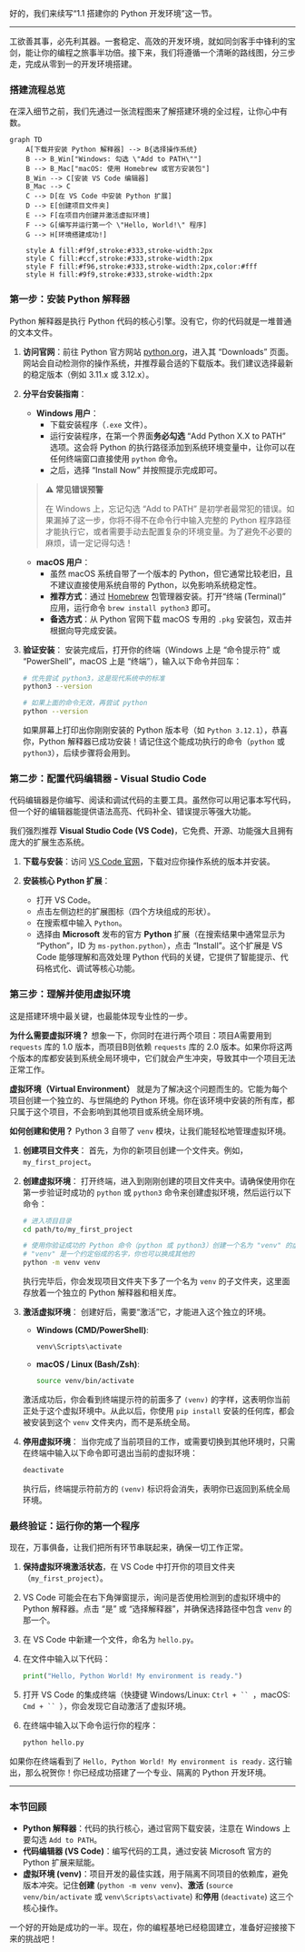 好的，我们来续写“1.1 搭建你的 Python 开发环境”这一节。

---

工欲善其事，必先利其器。一套稳定、高效的开发环境，就如同剑客手中锋利的宝剑，能让你的编程之旅事半功倍。接下来，我们将遵循一个清晰的路线图，分三步走，完成从零到一的开发环境搭建。

### 搭建流程总览

在深入细节之前，我们先通过一张流程图来了解搭建环境的全过程，让你心中有数。

```mermaid
graph TD
    A[下载并安装 Python 解释器] --> B{选择操作系统}
    B --> B_Win["Windows: 勾选 \"Add to PATH\""]
    B --> B_Mac["macOS: 使用 Homebrew 或官方安装包"]
    B_Win --> C[安装 VS Code 编辑器]
    B_Mac --> C
    C --> D[在 VS Code 中安装 Python 扩展]
    D --> E[创建项目文件夹]
    E --> F[在项目内创建并激活虚拟环境]
    F --> G[编写并运行第一个 \"Hello, World!\" 程序]
    G --> H[环境搭建成功!]

    style A fill:#f9f,stroke:#333,stroke-width:2px
    style C fill:#ccf,stroke:#333,stroke-width:2px
    style F fill:#f96,stroke:#333,stroke-width:2px,color:#fff
    style H fill:#9f9,stroke:#333,stroke-width:2px
```

### 第一步：安装 Python 解释器

Python 解释器是执行 Python 代码的核心引擎。没有它，你的代码就是一堆普通的文本文件。

1.  **访问官网**：前往 Python 官方网站 [python.org](https://www.python.org/)，进入其 “Downloads” 页面。网站会自动检测你的操作系统，并推荐最合适的下载版本。我们建议选择最新的稳定版本（例如 3.11.x 或 3.12.x）。

2.  **分平台安装指南**：

    *   **Windows 用户**：
        *   下载安装程序（`.exe` 文件）。
        *   运行安装程序，在第一个界面**务必勾选** “Add Python X.X to PATH” 选项。这会将 Python 的执行路径添加到系统环境变量中，让你可以在任何终端窗口直接使用 `python` 命令。
        *   之后，选择 “Install Now” 并按照提示完成即可。

    > **⚠️ 常见错误预警**
    >
    > 在 Windows 上，忘记勾选 “Add to PATH” 是初学者最常犯的错误。如果漏掉了这一步，你将不得不在命令行中输入完整的 Python 程序路径才能执行它，或者需要手动去配置复杂的环境变量。为了避免不必要的麻烦，请一定记得勾选！

    *   **macOS 用户**：
        *   虽然 macOS 系统自带了一个版本的 Python，但它通常比较老旧，且不建议直接使用系统自带的 Python，以免影响系统稳定性。
        *   **推荐方式**：通过 [Homebrew](https://brew.sh/) 包管理器安装。打开“终端 (Terminal)” 应用，运行命令 `brew install python3` 即可。
        *   **备选方式**：从 Python 官网下载 macOS 专用的 `.pkg` 安装包，双击并根据向导完成安装。

3.  **验证安装**：
    安装完成后，打开你的终端（Windows 上是 “命令提示符” 或 “PowerShell”，macOS 上是 “终端”），输入以下命令并回车：

    ```bash
    # 优先尝试 python3，这是现代系统中的标准
    python3 --version

    # 如果上面的命令无效，再尝试 python
    python --version
    ```
    如果屏幕上打印出你刚刚安装的 Python 版本号（如 `Python 3.12.1`），恭喜你，Python 解释器已成功安装！请记住这个能成功执行的命令（`python` 或 `python3`），后续步骤将会用到。

### 第二步：配置代码编辑器 - Visual Studio Code

代码编辑器是你编写、阅读和调试代码的主要工具。虽然你可以用记事本写代码，但一个好的编辑器能提供语法高亮、代码补全、错误提示等强大功能。

我们强烈推荐 **Visual Studio Code (VS Code)**，它免费、开源、功能强大且拥有庞大的扩展生态系统。

1.  **下载与安装**：访问 [VS Code 官网](https://code.visualstudio.com/)，下载对应你操作系统的版本并安装。

2.  **安装核心 Python 扩展**：
    *   打开 VS Code。
    *   点击左侧边栏的扩展图标（四个方块组成的形状）。
    *   在搜索框中输入 `Python`。
    *   选择由 **Microsoft** 发布的官方 **Python** 扩展（在搜索结果中通常显示为 “Python”，ID 为 `ms-python.python`），点击 “Install”。这个扩展是 VS Code 能够理解和高效处理 Python 代码的关键，它提供了智能提示、代码格式化、调试等核心功能。

### 第三步：理解并使用虚拟环境

这是搭建环境中最关键，也最能体现专业性的一步。

**为什么需要虚拟环境？**
想象一下，你同时在进行两个项目：项目A需要用到 `requests` 库的 1.0 版本，而项目B则依赖 `requests` 库的 2.0 版本。如果你将这两个版本的库都安装到系统全局环境中，它们就会产生冲突，导致其中一个项目无法正常工作。

**虚拟环境（Virtual Environment）** 就是为了解决这个问题而生的。它能为每个项目创建一个独立的、与世隔绝的 Python 环境。你在该环境中安装的所有库，都只属于这个项目，不会影响到其他项目或系统全局环境。

**如何创建和使用？**
Python 3 自带了 `venv` 模块，让我们能轻松地管理虚拟环境。

1.  **创建项目文件夹**：
    首先，为你的新项目创建一个文件夹。例如，`my_first_project`。

2.  **创建虚拟环境**：
    打开终端，进入到刚刚创建的项目文件夹中。请确保使用你在第一步验证时成功的 `python` 或 `python3` 命令来创建虚拟环境，然后运行以下命令：

    ```bash
    # 进入项目目录
    cd path/to/my_first_project

    # 使用你验证成功的 Python 命令（python 或 python3）创建一个名为 "venv" 的虚拟环境
    # "venv" 是一个约定俗成的名字，你也可以换成其他的
    python -m venv venv
    ```
    执行完毕后，你会发现项目文件夹下多了一个名为 `venv` 的子文件夹，这里面存放着一个独立的 Python 解释器和相关库。

3.  **激活虚拟环境**：
    创建好后，需要“激活”它，才能进入这个独立的环境。

    *   **Windows (CMD/PowerShell)**:
        ```bash
        venv\Scripts\activate
        ```
    *   **macOS / Linux (Bash/Zsh)**:
        ```bash
        source venv/bin/activate
        ```
    激活成功后，你会看到终端提示符的前面多了 `(venv)` 的字样，这表明你当前正处于这个虚拟环境中。从此以后，你使用 `pip install` 安装的任何库，都会被安装到这个 `venv` 文件夹内，而不是系统全局。

4.  **停用虚拟环境**：
    当你完成了当前项目的工作，或需要切换到其他环境时，只需在终端中输入以下命令即可退出当前的虚拟环境：

    ```bash
    deactivate
    ```
    执行后，终端提示符前方的 `(venv)` 标识将会消失，表明你已返回到系统全局环境。

### 最终验证：运行你的第一个程序

现在，万事俱备，让我们把所有环节串联起来，确保一切工作正常。

1.  **保持虚拟环境激活状态**，在 VS Code 中打开你的项目文件夹（`my_first_project`）。
2.  VS Code 可能会在右下角弹窗提示，询问是否使用检测到的虚拟环境中的 Python 解释器。点击 “是” 或 “选择解释器”，并确保选择路径中包含 `venv` 的那一个。
3.  在 VS Code 中新建一个文件，命名为 `hello.py`。
4.  在文件中输入以下代码：

    ```python
    print("Hello, Python World! My environment is ready.")
    ```
5.  打开 VS Code 的集成终端（快捷键 Windows/Linux: `Ctrl + `` `，macOS: `Cmd + `` `），你会发现它自动激活了虚拟环境。
6.  在终端中输入以下命令运行你的程序：

    ```bash
    python hello.py
    ```

如果你在终端看到了 `Hello, Python World! My environment is ready.` 这行输出，那么祝贺你！你已经成功搭建了一个专业、隔离的 Python 开发环境。

---

### 本节回顾

*   **Python 解释器**：代码的执行核心，通过官网下载安装，注意在 Windows 上要勾选 `Add to PATH`。
*   **代码编辑器 (VS Code)**：编写代码的工具，通过安装 Microsoft 官方的 Python 扩展来赋能。
*   **虚拟环境 (venv)**：项目开发的最佳实践，用于隔离不同项目的依赖库，避免版本冲突。记住**创建** (`python -m venv venv`)、**激活** (`source venv/bin/activate` 或 `venv\Scripts\activate`) 和**停用** (`deactivate`) 这三个核心操作。

一个好的开始是成功的一半。现在，你的编程基地已经稳固建立，准备好迎接接下来的挑战吧！